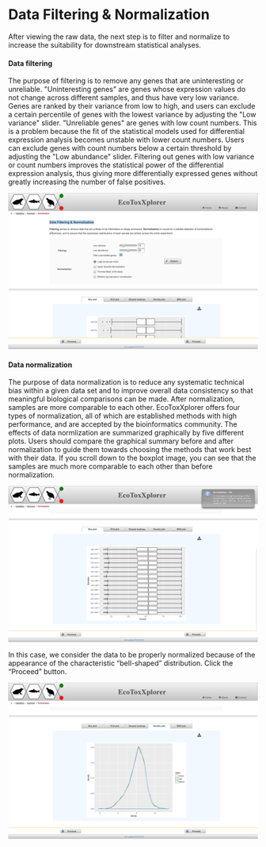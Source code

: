 # Data Filtering & Normalization

After viewing the raw data, the next step is to filter and normalize to increase the suitability for downstream statistical analyses. 

#### Data filtering
The purpose of filtering is to remove any genes that are uninteresting or unreliable. "Uninteresting genes" are genes whose expression values do not change across different samples, and thus have very low variance. Genes are ranked by their variance from low to high, and users can exclude a certain percentile of genes with the lowest variance by adjusting the "Low variance" slider. "Unreliable genes" are genes with low count numbers. This is a problem because the fit of the statistical models used for differential expression analysis becomes unstable with lower count numbers. Users can exclude genes with count numbers below a certain threshold by adjusting the "Low abundance" slider. Filtering out genes with low variance or count numbers improves the statistical power of the differential expression analysis, thus giving more differentially expressed genes without greatly increasing the number of false positives. 

![Image](rnaseq_filtering_view.png)

#### Data normalization
The purpose of data normalization is to reduce any systematic technical bias within a given data set and to improve overall data consistency so that meaningful biological comparisons can be made. After normalization, samples are more comparable to each other. EcoToxXplorer offers four types of normalization, all of which are established methods with high performance, and are accepted by the bioinformatics community. The effects of data normlization are summarized graphically by five different plots. Users should compare the graphical summary before and after normalization to guide them towards choosing the methods that work best with their data. If you scroll down to the boxplot image, you can see that the samples are much more comparable to each other than before normalization.

![Image](RNAseq_normalization_boxplot.png)

In this case, we consider the data to be properly normalized because of the appearance of the characteristic “bell-shaped” distribution. Click the “Proceed” button. 

![Image](RNAseq_normalization_density.png)

